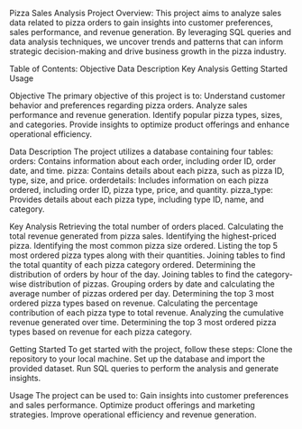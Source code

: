 Pizza Sales Analysis Project
Overview:
This project aims to analyze sales data related to pizza orders to gain insights into customer preferences, sales performance, and revenue generation.
By leveraging SQL queries and data analysis techniques, we uncover trends and patterns that can inform strategic decision-making and drive business 
growth in the pizza industry.

Table of Contents:
Objective
Data Description
Key Analysis
Getting Started
Usage

Objective
The primary objective of this project is to:
Understand customer behavior and preferences regarding pizza orders.
Analyze sales performance and revenue generation.
Identify popular pizza types, sizes, and categories.
Provide insights to optimize product offerings and enhance operational efficiency.

Data Description
The project utilizes a database containing four tables:
orders: Contains information about each order, including order ID, order date, and time.
pizza: Contains details about each pizza, such as pizza ID, type, size, and price.
orderdetails: Includes information on each pizza ordered, including order ID, pizza type, price, and quantity.
pizza_type: Provides details about each pizza type, including type ID, name, and category.

Key Analysis
Retrieving the total number of orders placed.
Calculating the total revenue generated from pizza sales.
Identifying the highest-priced pizza.
Identifying the most common pizza size ordered.
Listing the top 5 most ordered pizza types along with their quantities.
Joining tables to find the total quantity of each pizza category ordered.
Determining the distribution of orders by hour of the day.
Joining tables to find the category-wise distribution of pizzas.
Grouping orders by date and calculating the average number of pizzas ordered per day.
Determining the top 3 most ordered pizza types based on revenue.
Calculating the percentage contribution of each pizza type to total revenue.
Analyzing the cumulative revenue generated over time.
Determining the top 3 most ordered pizza types based on revenue for each pizza category.

Getting Started
To get started with the project, follow these steps:
Clone the repository to your local machine.
Set up the database and import the provided dataset.
Run SQL queries to perform the analysis and generate insights.

Usage
The project can be used to:
Gain insights into customer preferences and sales performance.
Optimize product offerings and marketing strategies.
Improve operational efficiency and revenue generation.
